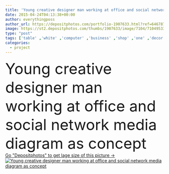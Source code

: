 ```yaml
---
title: 'Young creative designer man working at office and social network'
date: 2015-04-24T04:13:38+00:00
author: everythingposs
author_url: https://depositphotos.com/portfolio-1907633.html?ref=64678756
image: https://st2.depositphotos.com/thumbs/1907633/image/7104/71049533/api_thumb_450.jpg?forcejpeg=true
type: "post"
tags: ['table' ,'white' ,'computer' ,'business' ,'shop' ,'one' ,'decor' ,'young' ,'cute' ,'caucasian' ,'male' ,'black' ,'technology' ,'modern' ,'Men' ,'creative' ,'office' ,'interior' ,'moving' ,'mobile' ,'talking' ,'laptop' ,'network' ,'lifestyle' ,'work' ,'internet' ,'job' ,'businessman' ,'desk' ,'music' ,'wood' ,'book' ,'web' ,'project' ,'using' ,'plan' ,'casual' ,'media' ,'architect' ,'worker' ,'standing' ,'relaxing' ,'social' ,'designer' ,'diary' ,'employee' ,'attic' ,'hipster' ,'Touch Screen' ]
categories: 
  - project
---
```

<div aling="center">
            <font size="60"> Young creative designer man working at office and social network media diagram as concept</font>   
</div>
<div>
    <a href='https://st2.depositphotos.com/thumbs/1907633/image/7104/71049533/api_thumb_450.jpg?forcejpeg=true?ref=64678756' target=_blank > Go "Depositphotos" to get lage size of this picture ->
        <img href='https://st2.depositphotos.com/thumbs/1907633/image/7104/71049533/api_thumb_450.jpg?forcejpeg=true?ref=64678756' src='https://st2.depositphotos.com/1907633/7104/i/950/depositphotos_71049533-stock-photo-young-creative-designer-man-working.jpg?forcejpeg=true' alt='Young creative designer man working at office and social network media diagram as concept' >
    </a>
</div>
